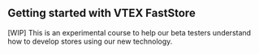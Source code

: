 ## Getting started with VTEX FastStore

[WIP] This is an experimental course to help our beta testers understand how to develop stores using our new technology.